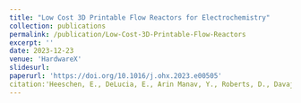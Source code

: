 ```yaml
---
title: "Low Cost 3D Printable Flow Reactors for Electrochemistry"
collection: publications
permalink: /publication/Low-Cost-3D-Printable-Flow-Reactors
excerpt: ''
date: 2023-12-23
venue: 'HardwareX'
slidesurl: 
paperurl: 'https://doi.org/10.1016/j.ohx.2023.e00505'
citation:'Heeschen, E., DeLucia, E., Arin Manav, Y., Roberts, D., Davaji, B., & Barecka, M. H. (2024). Low cost 3D printable flow reactors for electrochemistry. HardwareX, 17. doi:10.1016/j.ohx.2023.e00505'
---
```

